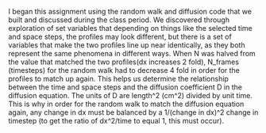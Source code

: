 I began this assignment using the random walk and diffusion code that we built and
discussed during the class period. We discovered through exploration of set variables
that depending on things like the selected time and space steps, the profiles may look different,
but there is a set of variables that make the two profiles line up near identically, as they 
both represent the same phenomena in different ways. When N was halved from the value that
matched the two profiles(dx increases 2 fold), N_frames (timesteps) for the random walk had 
to decrease 4 fold in order for the profiles to match up again. This helps us determine the
relationship between the time and space steps and the diffusion coefficient D in the diffusion 
equation. The units of D are length^2 (cm^2) divided by unit time. This is why in order for the
random walk to match the diffusion equation again, any change in dx must be balanced by a 1/(change in dx)^2 
change in timestep (to get the ratio of dx^2/time to equal 1, this must occur).